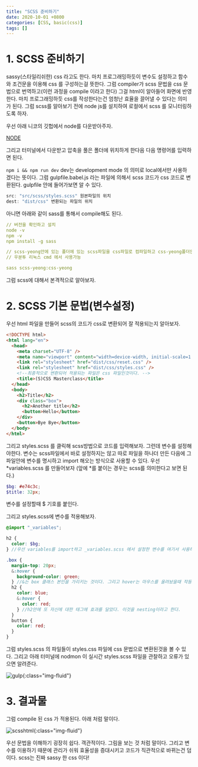 ```yaml
---
title: "SCSS 준비하기"
date: 2020-10-01 +0800
categories: [CSS, basic(css)]
tags: []
---
```


# 1. SCSS 준비하기

sassy(스타일리쉬한) css 라고도 한다. 마치 프로그래밍하듯이 변수도 설정하고 함수와 조건문을 이용해 css 를 구성하는걸 뜻한다. 그럼 compiler가 scss 문법을 css 문법으로 번역하고(이런 과정을 compile 이라고 한다) 그걸 html이 알아들어 화면에 반영한다. 마치 프로그래밍하듯 css를 작성한다는건 엄청난 효율을 끌어낼 수 있다는 의미가 된다. 그럼 scss를 알아보기 전에 node js를 설치하여 로컬에서 scss 를 모니터링하도록 하자.

우선 아래 니코의 깃헙에서 node를 다운받아주자.

[NODE](https://github.com/nomadcoders/scss-masterclass)

그리고 터미널에서 다운받고 압축을 풀은 폴더에 위치하게 한다음 다음 명령어를 입력하면 된다.

`npm i && npm run dev` dev는 development mode 의 의미로 local에서만 사용하겠다는 뜻이다. 그럼 gulpfile.babel.js 라는 파일에 의해서 scss 코드가 css 코드로 변환된다. gulpfile 안에 들어가보면 알 수 있다.

```javascript
src: "src/scss/styles.scss" 원본파일의 위치
dest: "dist/css" 변환되는 파일의 위치
```

아니면 아래와 같이 sass를 통해서 compile해도 된다.

```yaml
// 버전을 확인하고 설치
node -v
npm -v
npm install -g sass

// scss-yeong안에 있는 폴더에 있는 scss파일을 css파일로 컴파일하고 css-yeong폴더안에 보관.
// 우분투 리눅스 cmd 에서 사용가능

sass scss-yeong:css-yeong
```

그럼 scss에 대해서 본격적으로 알아보자.

# 2. SCSS 기본 문법(변수설정)

우선 html 파일을 만들어 scss의 코드가 css로 변환되어 잘 적용되는지 알아보자.

```html
<!DOCTYPE html>
<html lang="en">
  <head>
    <meta charset="UTF-8" />
    <meta name="viewport" content="width=device-width, initial-scale=1.0" />
    <link rel="stylesheet" href="dist/css/reset.css" />
    <link rel="stylesheet" href="dist/css/styles.css" />
    <!--최종적으로 변환되어 적용되는 파일은 css 파일인것이다. -->
    <title>(S)CSS Masterclass</title>
  </head>
  <body>
    <h2>Title</h2>
    <div class="box">
      <h2>Another title</h2>
      <button>Hello</button>
    </div>
    <button>Bye Bye</button>
  </body>
</html>
```

그리고 styles.scss 를 클릭해 scss방법으로 코드를 입력해보자. 그런데 변수를 설정해야한다. 변수는 scss파일에서 바로 설정하지는 않고 따로 파일을 하나더 만든 다음에 그 파일안에 변수를 명시하고 import 해오는 방식으로 사용할 수 있다. 우선 *variables.scss 를 만들어보자 (앞에 *를 붙이는 경우는 scss를 의미한다고 보면 된다.)

```scss
$bg: #e74c3c;
$title: 32px;
```

변수를 설정할때 $ 기호를 붙인다.

그리고 styles.scss에 변수를 적용해보자.

```scss
@import "_variables";

h2 {
  color: $bg;
} //우선 variables를 import하고 _variables.scss 에서 설정한 변수를 여기서 사용하였다.

.box {
  margin-top: 20px;
  &:hover {
    background-color: green;
  } //&는 box 클래스 본인을 가리키는 것이다. 그리고 hover는 마우스를 올려놨을때 작동되게 한다.
  h2 {
    color: blue;
    &:hover {
      color: red;
    } //h2안에 또 자신에 대한 태그에 효과를 달았다. 이것을 nesting이라고 한다.
  }
  button {
    color: red;
  }
}
```

그럼 styles.scss 의 파일들이 styles.css 파일에 css 문법으로 변환된것을 볼 수 있다. 그리고 아래 터미널에 nodmon 이 실시간 styles.scss 파일을 관찰하고 오류가 있으면 알려준다.

![gulp](https://yeonghunko.github.io/assets/img/css/gulp.png){:class="img-fluid"}

# 3. 결과물

그럼 compile 된 css 가 적용된다. 아래 처럼 말이다.

![scsshtml](https://yeonghunko.github.io/assets/img/css/scsshtml.png){:class="img-fluid"}

우선 문법을 이해하기 굉장히 쉽다. 객관적이다. 그림을 보는 것 처럼 말이다. 그리고 변수를 이용하기 때문에 관리가 쉬워 효율성을 증대시키고 코드가 직관적으로 바뀌는건 덤이다. scss는 진짜 sassy 한 css 이다!
